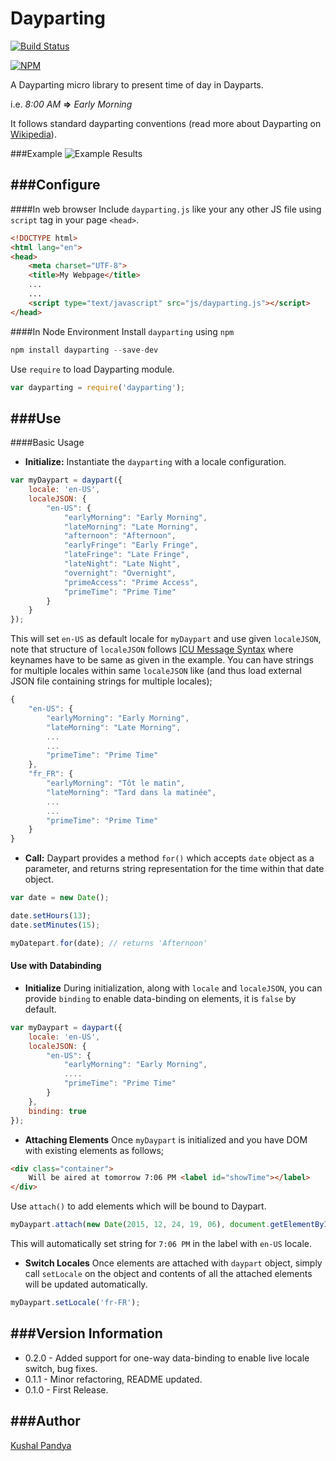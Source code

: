 Dayparting
======================
[![Build Status](https://travis-ci.org/kushalpandya/dayparting.svg?branch=master)](https://travis-ci.org/kushalpandya/dayparting)


[![NPM](https://nodei.co/npm/dayparting.png?compact=true)](https://npmjs.org/package/dayparting)

A Dayparting micro library to present time of day in Dayparts.

i.e. _8:00 AM_ **=>** _Early Morning_

It follows standard dayparting conventions (read more about Dayparting on [Wikipedia](https://en.wikipedia.org/wiki/Dayparting)).

###Example
![Example Results](http://i.imgur.com/BYarKj3.png)

###Configure
---
####In web browser
Include `dayparting.js` like your any other JS file using `script` tag in your page `<head>`.
```html
<!DOCTYPE html>
<html lang="en">
<head>
    <meta charset="UTF-8">
	<title>My Webpage</title>
	...
	...
	<script type="text/javascript" src="js/dayparting.js"></script>
</head>
```

####In Node Environment
Install `dayparting` using `npm`
```javascript
npm install dayparting --save-dev
```
Use `require` to load Dayparting module.

```javascript
var dayparting = require('dayparting');
```

###Use
---

####Basic Usage
- **Initialize:**
Instantiate the `dayparting` with a locale configuration.

```javascript
var myDaypart = daypart({
	locale: 'en-US',
	localeJSON: {
		"en-US": {
	        "earlyMorning": "Early Morning",
	        "lateMorning": "Late Morning",
	        "afternoon": "Afternoon",
	        "earlyFringe": "Early Fringe",
	        "lateFringe": "Late Fringe",
	        "lateNight": "Late Night",
	        "overnight": "Overnight",
	        "primeAccess": "Prime Access",
	        "primeTime": "Prime Time"
	    }
	}
});
```

This will set `en-US` as default locale for `myDaypart` and use given `localeJSON`, note that structure of `localeJSON` follows [ICU Message Syntax](http://userguide.icu-project.org/formatparse/messages) where keynames have to be same as given in the example. You can have strings for multiple locales within same `localeJSON` like (and thus load external JSON file containing strings for multiple locales);

```javascript
{
	"en-US": {
        "earlyMorning": "Early Morning",
        "lateMorning": "Late Morning",
        ...
        ...
        "primeTime": "Prime Time"
    },
    "fr_FR": {
	    "earlyMorning": "Tôt le matin",
        "lateMorning": "Tard dans la matinée",
        ...
        ...
        "primeTime": "Prime Time"
    }
}
```
- **Call:**
Daypart provides a method `for()` which accepts `date` object as a parameter, and returns string representation for the time within that date object.

```javascript
var date = new Date();

date.setHours(13);
date.setMinutes(15);

myDatepart.for(date); // returns 'Afternoon'
```

#### Use with Databinding
- **Initialize**
During initialization, along with `locale` and `localeJSON`, you can provide `binding` to enable data-binding on elements, it is `false` by default.

```javascript
var myDaypart = daypart({
	locale: 'en-US',
	localeJSON: {
		"en-US": {
	        "earlyMorning": "Early Morning",
	        ....
	        "primeTime": "Prime Time"
	    }
	},
	binding: true
});
```
- **Attaching Elements**
Once `myDaypart` is initialized and you have DOM with existing elements as follows;

```html
<div class="container">
	Will be aired at tomorrow 7:06 PM <label id="showTime"></label>
</div>
```

Use `attach()`  to add elements which will be bound to Daypart.

```javascript
myDaypart.attach(new Date(2015, 12, 24, 19, 06), document.getElementById('showTime'));
```

This will automatically set string for `7:06 PM` in the label with `en-US` locale.

- **Switch Locales**
Once elements are attached with `daypart` object, simply call `setLocale` on the object and contents of all the attached elements will be updated automatically.

```javascript
myDaypart.setLocale('fr-FR');
```


###Version Information
---
* 0.2.0 - Added support for one-way data-binding to enable live locale switch, bug fixes.
* 0.1.1 - Minor refactoring, README updated.
* 0.1.0 - First Release.

###Author
---
[Kushal Pandya](https://doublslash.com)
